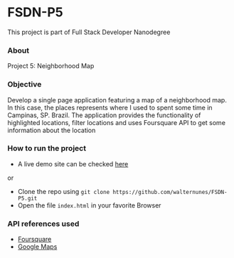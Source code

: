 # FSDN-P5
This project is part of Full Stack Developer Nanodegree

### About
Project 5: Neighborhood Map

### Objective
Develop a single page application featuring a map of a neighborhood map. In this case, the places represents where I used to spent some time in Campinas, SP. Brazil. The application provides the functionality of highlighted locations, filter locations and uses Foursquare API to get some information about the location

### How to run the project
* A live demo site can be checked [here](https://walternunes.github.io/FSDN-P5/index.html)

or

* Clone the repo using ```git clone https://github.com/walternunes/FSDN-P5.git```
* Open the file ```index.html``` in your favorite Browser

### API references used

* [Foursquare](https://developer.foursquare.com/)
* [Google Maps](https://developers.google.com/maps/documentation/)
